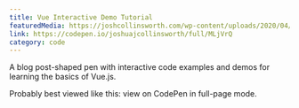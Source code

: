 ```yaml
---
title: Vue Interactive Demo Tutorial
featuredMedia: https://joshcollinsworth.com/wp-content/uploads/2020/04/Firefox_Screenshot_2020-04-24T19-59-54.489Z.png
link: https://codepen.io/joshuajcollinsworth/full/MLjVrQ
category: code
---
```


A blog post-shaped pen with interactive code examples and demos for learning the basics of Vue.js.

Probably best viewed like this: view on CodePen in full-page mode.

